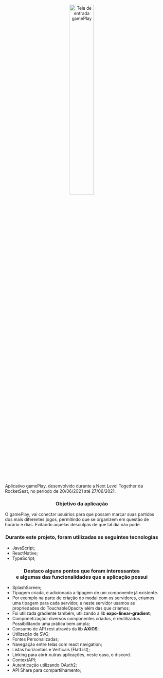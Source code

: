 <p align="center">
  <img width="40%" heigth="40%" src='https://github.com/gustavorichardd/nlw_together_gamePlay_ReactNative/blob/main/assets/readme/signIn.png' alt='Tela de entrada gamePlay'/>
</p>

Aplicativo gamePlay, desenvolvido durante a Next Level Together da RocketSeat, no período de 20/06/2021 até 27/06/2021.

### <p align="center"> Objetivo da aplicação </p>

O gamePlay, vai conectar usuários para que possam marcar suas partidas dos mais diferentes jogos, permitindo que se organizem em questão de horário e dias. Evitando aquelas desculpas de que tal dia não pode. 

### <p align="center"> Durante este projeto, foram utilizadas as seguintes tecnologias  </p>

* JavaScript;
* ReactNative;
* TypeScript;

### <p align="center"> Destaco alguns pontos que foram interessantes <br /> e algumas das funcionalidades que a aplicação possui </p>

* SplashScreen;
* Tipagem criada, e adicionada a tipagem de um componente já existente. 
* Por exemplo na parte de criação do modal com os servidores, criamos uma tipagem para cada servidor, e neste servidor usamos as propriedades do TouchableOpacity além das que criamos;
* Foi utilizada gradiente também, utilizando a lib **expo-linear-gradient**;
* Componetização: diversos componentes criados, e reutilizados. Possibilitando uma prática bem ampla;
* Consumo de API rest através da lib **AXIOS**;
* Utilização de SVG;
* Fontes Personalizadas;
* Navegação entre telas com react navigation;
* Listas horizontais e Verticais (FlatList);
* Linking para abrir outras aplicações, neste caso, o discord.
* ContextAPI;
* Autenticação utilizando OAuth2;
* API Share para compartilhamento;

